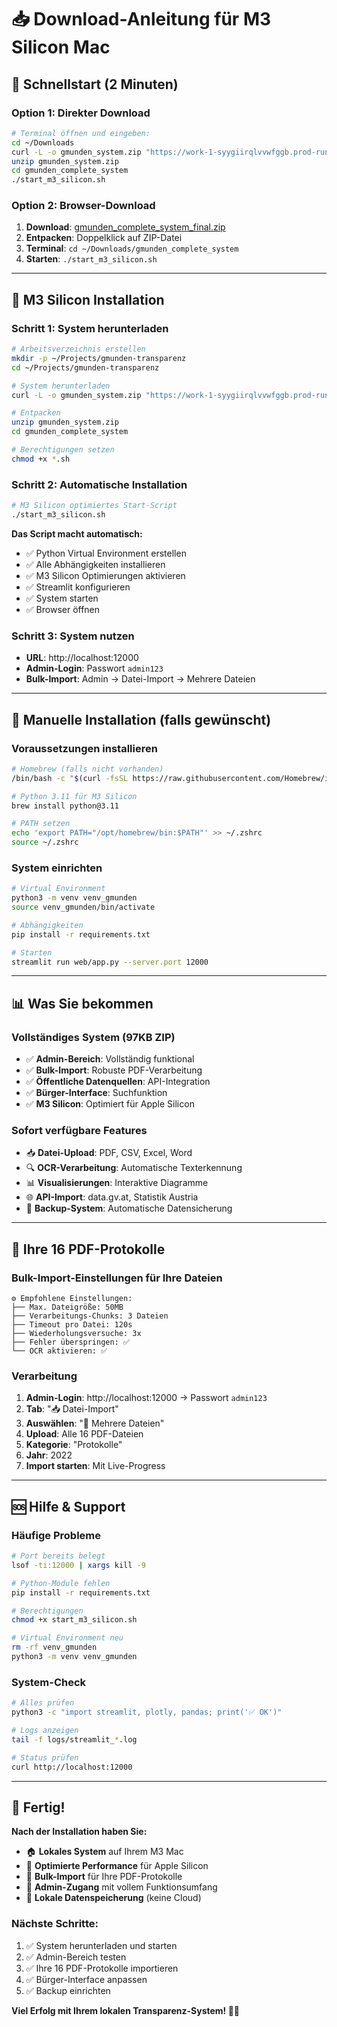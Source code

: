 # 📥 Download-Anleitung für M3 Silicon Mac

## 🚀 **Schnellstart (2 Minuten)**

### **Option 1: Direkter Download**
```bash
# Terminal öffnen und eingeben:
cd ~/Downloads
curl -L -o gmunden_system.zip "https://work-1-syygiirqlvvwfggb.prod-runtime.all-hands.dev/gmunden_complete_system_final.zip"
unzip gmunden_system.zip
cd gmunden_complete_system
./start_m3_silicon.sh
```

### **Option 2: Browser-Download**
1. **Download**: [gmunden_complete_system_final.zip](https://work-1-syygiirqlvvwfggb.prod-runtime.all-hands.dev/gmunden_complete_system_final.zip)
2. **Entpacken**: Doppelklick auf ZIP-Datei
3. **Terminal**: `cd ~/Downloads/gmunden_complete_system`
4. **Starten**: `./start_m3_silicon.sh`

---

## 🍎 **M3 Silicon Installation**

### **Schritt 1: System herunterladen**
```bash
# Arbeitsverzeichnis erstellen
mkdir -p ~/Projects/gmunden-transparenz
cd ~/Projects/gmunden-transparenz

# System herunterladen
curl -L -o gmunden_system.zip "https://work-1-syygiirqlvvwfggb.prod-runtime.all-hands.dev/gmunden_complete_system_final.zip"

# Entpacken
unzip gmunden_system.zip
cd gmunden_complete_system

# Berechtigungen setzen
chmod +x *.sh
```

### **Schritt 2: Automatische Installation**
```bash
# M3 Silicon optimiertes Start-Script
./start_m3_silicon.sh
```

**Das Script macht automatisch:**
- ✅ Python Virtual Environment erstellen
- ✅ Alle Abhängigkeiten installieren
- ✅ M3 Silicon Optimierungen aktivieren
- ✅ Streamlit konfigurieren
- ✅ System starten
- ✅ Browser öffnen

### **Schritt 3: System nutzen**
- **URL**: http://localhost:12000
- **Admin-Login**: Passwort `admin123`
- **Bulk-Import**: Admin → Datei-Import → Mehrere Dateien

---

## 🔧 **Manuelle Installation (falls gewünscht)**

### **Voraussetzungen installieren**
```bash
# Homebrew (falls nicht vorhanden)
/bin/bash -c "$(curl -fsSL https://raw.githubusercontent.com/Homebrew/install/HEAD/install.sh)"

# Python 3.11 für M3 Silicon
brew install python@3.11

# PATH setzen
echo 'export PATH="/opt/homebrew/bin:$PATH"' >> ~/.zshrc
source ~/.zshrc
```

### **System einrichten**
```bash
# Virtual Environment
python3 -m venv venv_gmunden
source venv_gmunden/bin/activate

# Abhängigkeiten
pip install -r requirements.txt

# Starten
streamlit run web/app.py --server.port 12000
```

---

## 📊 **Was Sie bekommen**

### **Vollständiges System (97KB ZIP)**
- ✅ **Admin-Bereich**: Vollständig funktional
- ✅ **Bulk-Import**: Robuste PDF-Verarbeitung
- ✅ **Öffentliche Datenquellen**: API-Integration
- ✅ **Bürger-Interface**: Suchfunktion
- ✅ **M3 Silicon**: Optimiert für Apple Silicon

### **Sofort verfügbare Features**
- 📥 **Datei-Upload**: PDF, CSV, Excel, Word
- 🔍 **OCR-Verarbeitung**: Automatische Texterkennung
- 📊 **Visualisierungen**: Interaktive Diagramme
- 🌐 **API-Import**: data.gv.at, Statistik Austria
- 💾 **Backup-System**: Automatische Datensicherung

---

## 🎯 **Ihre 16 PDF-Protokolle**

### **Bulk-Import-Einstellungen für Ihre Dateien**
```
⚙️ Empfohlene Einstellungen:
├── Max. Dateigröße: 50MB
├── Verarbeitungs-Chunks: 3 Dateien
├── Timeout pro Datei: 120s
├── Wiederholungsversuche: 3x
├── Fehler überspringen: ✅
└── OCR aktivieren: ✅
```

### **Verarbeitung**
1. **Admin-Login**: http://localhost:12000 → Passwort `admin123`
2. **Tab**: "📥 Datei-Import"
3. **Auswählen**: "📁 Mehrere Dateien"
4. **Upload**: Alle 16 PDF-Dateien
5. **Kategorie**: "Protokolle"
6. **Jahr**: 2022
7. **Import starten**: Mit Live-Progress

---

## 🆘 **Hilfe & Support**

### **Häufige Probleme**
```bash
# Port bereits belegt
lsof -ti:12000 | xargs kill -9

# Python-Module fehlen
pip install -r requirements.txt

# Berechtigungen
chmod +x start_m3_silicon.sh

# Virtual Environment neu
rm -rf venv_gmunden
python3 -m venv venv_gmunden
```

### **System-Check**
```bash
# Alles prüfen
python3 -c "import streamlit, plotly, pandas; print('✅ OK')"

# Logs anzeigen
tail -f logs/streamlit_*.log

# Status prüfen
curl http://localhost:12000
```

---

## 🎉 **Fertig!**

**Nach der Installation haben Sie:**
- 🏠 **Lokales System** auf Ihrem M3 Mac
- 🚀 **Optimierte Performance** für Apple Silicon
- 📁 **Bulk-Import** für Ihre PDF-Protokolle
- 🔐 **Admin-Zugang** mit vollem Funktionsumfang
- 💾 **Lokale Datenspeicherung** (keine Cloud)

### **Nächste Schritte:**
1. ✅ System herunterladen und starten
2. ✅ Admin-Bereich testen
3. ✅ Ihre 16 PDF-Protokolle importieren
4. ✅ Bürger-Interface anpassen
5. ✅ Backup einrichten

**Viel Erfolg mit Ihrem lokalen Transparenz-System! 🍎🚀**